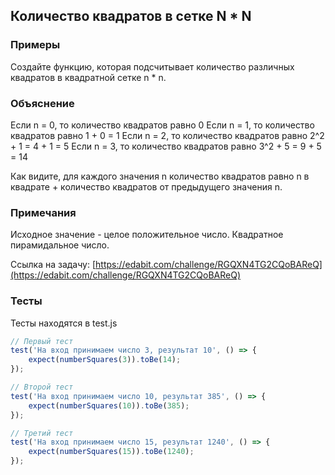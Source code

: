 ## Количество квадратов в сетке N * N

### Примеры

Создайте функцию, которая подсчитывает количество различных квадратов в квадратной сетке n * n. 

### Объяснение

Если n = 0, то количество квадратов равно 0
Если n = 1, то количество квадратов равно 1 + 0 = 1
Если n = 2, то количество квадратов равно 2^2 + 1 = 4 + 1 = 5
Если n = 3, то количество квадратов равно 3^2 + 5 = 9 + 5 = 14

Как видите, для каждого значения n количество квадратов равно n в квадрате + количество квадратов от предыдущего значения n.

### Примечания

Исходное значение - целое положительное число.
Квадратное пирамидальное число.

Ссылка на задачу: [https://edabit.com/challenge/RGQXN4TG2CQoBAReQ](https://edabit.com/challenge/RGQXN4TG2CQoBAReQ)

### Тесты

Тесты находятся в test.js

```javascript
// Первый тест
test('На вход принимаем число 3, результат 10', () => {
    expect(numberSquares(3)).toBe(14);
});

// Второй тест
test('На вход принимаем число 10, результат 385', () => {
    expect(numberSquares(10)).toBe(385);
});

// Третий тест
test('На вход принимаем число 15, результат 1240', () => {
    expect(numberSquares(15)).toBe(1240);
});
```